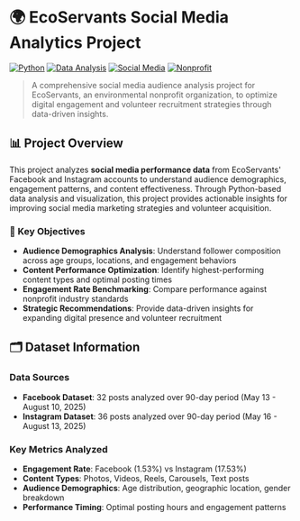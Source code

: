 # 🌍 EcoServants Social Media Analytics Project

[![Python](https://img.shields.io/badge/Python-3.8+-blue.svg)](https://python.org)
[![Data Analysis](https://img.shields.io/badge/Data-Analysis-green.svg)](https://pandas.pydata.org)
[![Social Media](https://img.shields.io/badge/Social-Media-purple.svg)](https://facebook.com)
[![Nonprofit](https://img.shields.io/badge/Nonprofit-Organization-orange.svg)](https://ecoservants.org)

> A comprehensive social media audience analysis project for EcoServants, an environmental nonprofit organization, to optimize digital engagement and volunteer recruitment strategies through data-driven insights.

## 📊 Project Overview

This project analyzes **social media performance data** from EcoServants' Facebook and Instagram accounts to understand audience demographics, engagement patterns, and content effectiveness. Through Python-based data analysis and visualization, this project provides actionable insights for improving social media marketing strategies and volunteer acquisition.

### 🎯 Key Objectives

- **Audience Demographics Analysis**: Understand follower composition across age groups, locations, and engagement behaviors
- **Content Performance Optimization**: Identify highest-performing content types and optimal posting times
- **Engagement Rate Benchmarking**: Compare performance against nonprofit industry standards
- **Strategic Recommendations**: Provide data-driven insights for expanding digital presence and volunteer recruitment

## 🗂️ Dataset Information

### Data Sources
- **Facebook Dataset**: 32 posts analyzed over 90-day period (May 13 - August 10, 2025)
- **Instagram Dataset**: 36 posts analyzed over 90-day period (May 16 - August 13, 2025)

### Key Metrics Analyzed
- **Engagement Rate**: Facebook (1.53%) vs Instagram (17.53%)
- **Content Types**: Photos, Videos, Reels, Carousels, Text posts
- **Audience Demographics**: Age distribution, geographic location, gender breakdown
- **Performance Timing**: Optimal posting hours and engagement patterns
